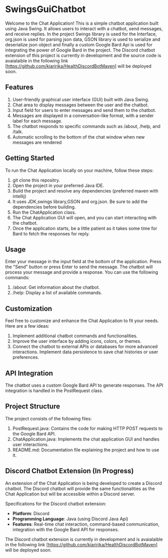 # SwingsGuiChatbot


Welcome to the Chat Application! This is a simple chatbot application built using Java Swing. It allows users to interact with a chatbot, send messages, and receive replies.
In the project Swings library is used for the Interface, org.json is used for parsing json data, GSON library is used to serialize and deserialize json object and finally a custom Google Bard Api is used for integrating the power of Google Bard in the project.
The Discord chatbot extension of this project is currently in development and the source code is avaialaible in the following link [https://github.com/kiaririka/HealthDiscordBotMaven] will be deployed soon.


## Features

 1. User-friendly graphical user interface (GUI) built with Java Swing.
 2.  Chat area to display messages between the user and the chatbot.
 3. Input field for users to enter messages and send them to the
    chatbot. 
 4. Messages are displayed in a conversation-like format, with
    a sender label for each message. 
 5. The chatbot responds to specific
        commands such as /about, /help, and /talk.
 6. Automatic scrolling to
        the bottom of the chat window when new messages are rendered

## Getting Started

  To run the Chat Application locally on your machine, follow these steps:
  
 1. git clone this repositry.
 2. Open the project in your preferred Java IDE.
 3. Build the project and resolve any dependencies (preferred maven with intellij) 
 4. It uses JDK,swings library,GSON and org.json. Be sure to add the dependencies before building.
 5. Run the ChatApplication class.
 6. The Chat Application GUI will open, and you can start interacting with the chatbot.
 7. Once the application starts, be a little patient as it takes some time for Bard to fetch the responses for reply.  
  

## Usage

Enter your message in the input field at the bottom of the application.
Press the "Send" button or press Enter to send the message.
The chatbot will process your message and provide a response.
You can use the following commands:

 1. /about: Get information about the chatbot.
 2. /help: Display a list of available commands.

## Customization

Feel free to customize and enhance the Chat Application to fit your needs. Here are a few ideas:

 1. Implement additional chatbot commands and functionalities.
 2. Improve the user interface by adding icons, colors, or themes.
 3. Connect the chatbot to external APIs or databases for more advanced
    interactions. Implement data persistence to save chat histories or
    user preferences.

## API Integration

The chatbot uses a custom Google Bard API to generate responses. The API integration is handled in the PostRequest class.


## **Project Structure**

The project consists of the following files:

 1. PostRequest.java: Contains the code for making HTTP POST requests to
    the Google Bard API.
 2. ChatApplication.java: Implements the chat application GUI and
    handles user interactions.
 3. README.md: Documentation file explaining the project and how to use
    it.

## Discord Chatbot Extension (In Progress)

An extension of the Chat Application is being developed to create a Discord chatbot. The Discord chatbot will provide the same functionalities as the Chat Application but will be accessible within a Discord server.

Specifications for the Discord chatbot extension:

-   **Platform**: Discord
-   **Programming Language**: Java (using Discord Java Api)
-   **Features**: Real-time chat interaction, command-based communication, integration with the Google Bard API for responses.

The Discord chatbot extension is currently in development and is avaialaible in the  following link [https://github.com/kiaririka/HealthDiscordBotMaven] will be deployed soon.
